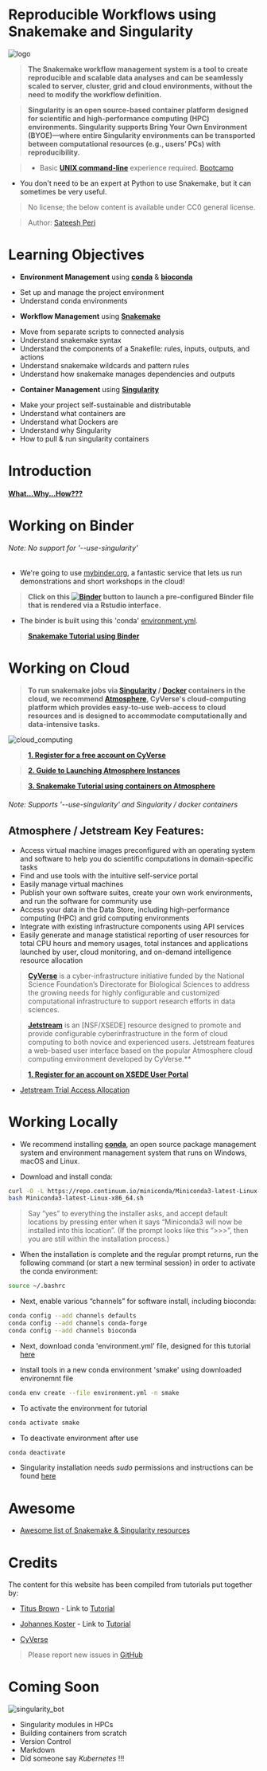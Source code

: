 Reproducible Workflows using Snakemake and Singularity
===
![logo](/img/tutorial_logo.png)

> **The Snakemake workflow management system is a tool to create reproducible and scalable data analyses and can be seamlessly scaled to server, cluster, grid and cloud environments, without the need to modify the workflow definition.**

> **Singularity is an open source-based container platform designed for scientific and high-performance computing (HPC) environments. Singularity supports Bring Your Own Environment (BYOE)—where entire Singularity environments can be transported between computational resources (e.g., users’ PCs) with reproducibility.**

> + Basic [**UNIX command-line**](http://linuxcommand.org/lc3_learning_the_shell.php) experience required. [Bootcamp](http://rik.smith-unna.com/command_line_bootcamp/?id=6oprpl4mlf4)
+ You don't need to be an expert at Python to use Snakemake, but it can sometimes be very useful.

> No license; the below content is available under CC0 general license.

> Author: [Sateesh Peri](https://twitter.com/perisateesh)

# Learning Objectives

-	**Environment Management** using [**conda**](https://conda.io/en/latest/) & [**bioconda**](https://bioconda.github.io/)
 + Set up and manage the project environment        
 + Understand conda environments


-	**Workflow Management** using [**Snakemake**](https://snakemake.readthedocs.io/en/stable/)
 + Move from separate scripts to connected analysis
 + Understand snakemake syntax                                                   
 + Understand the components of a Snakefile: rules, inputs, outputs, and actions
 + Understand snakemake wildcards and pattern rules                              
 + Understand how snakemake manages dependencies and outputs


- **Container Management** using [**Singularity**](https://www.sylabs.io/docs/)
 + Make your project self-sustainable and distributable
 + Understand what containers are                                                
 + Understand what Dockers are                                                   
 + Understand why Singularity                                                    
 + How to pull & run singularity containers                                      

# Introduction

#### [**What...Why...How???**](https://snakemake2019.readthedocs.io/en/latest/introduction.html)

# Working on Binder

###### Note: No support for '--use-singularity'

- We're going to use [mybinder.org](https://mybinder.org/), a fantastic service that lets us run demonstrations and short workshops in the cloud!

> **Click on this [![Binder](https://mybinder.org/badge_logo.svg)](https://mybinder.org/v2/gh/sateeshperi/snakemake2019.git/binder?urlpath=rstudio) button to launch a pre-configured Binder file that is rendered via a Rstudio interface.**

- The binder is built using this 'conda' [environment.yml](https://github.com/sateeshperi/snakemake2019/blob/master/binder/environment.yml).

> [**Snakemake Tutorial using Binder**](https://snakemake2019.readthedocs.io/en/latest/basic_tutorial.html)

# Working on Cloud

 > **To run snakemake jobs via [Singularity](https://singularity-hub.org/) / [Docker](https://hub.docker.com/) containers in the cloud, we recommend [Atmosphere](https://www.cyverse.org/atmosphere), CyVerse's cloud-computing platform which provides easy-to-use web-access to cloud resources and is designed to accommodate computationally and data-intensive tasks.**

![cloud_computing](/img/cloud_computing.png)

> [**1. Register for a free account on CyVerse**](https://user.cyverse.org/register)

> [**2. Guide to Launching Atmosphere Instances**](https://snakemake2019.readthedocs.io/en/latest/Atmosphere_Cloud.html)

> [**3. Snakemake Tutorial using containers on Atmosphere**](https://snakemake2019.readthedocs.io/en/latest/container_tutorial.html)

###### Note: Supports '--use-singularity' and Singularity / docker containers

## **Atmosphere / Jetstream Key Features:**

+ Access virtual machine images preconfigured with an operating system and software to help you do scientific computations in domain-specific tasks
+ Find and use tools with the intuitive self-service portal
+ Easily manage virtual machines
+ Publish your own software suites, create your own work environments, and run the software for community use
+ Access your data in the Data Store, including high-performance computing (HPC) and grid computing environments
+ Integrate with existing infrastructure components using API services
+ Easily generate and manage statistical reporting of user resources for total CPU hours and memory usages, total instances and applications launched by user, cloud monitoring, and on-demand intelligence resource allocation

> [**CyVerse**](https://www.cyverse.org/about) is a cyber-infrastructure initiative funded by the National Science Foundation’s Directorate for Biological Sciences to address the growing needs for highly configurable and customized computational infrastructure to support research efforts in data sciences.

> [**Jetstream**](https://jetstream-cloud.org/) is an [NSF/XSEDE] resource designed to promote and provide configurable cyberinfrastructure in the form of cloud computing to both novice and experienced users. Jetstream features a web-based user interface based on the popular Atmosphere cloud computing environment developed by CyVerse.**

> [**1. Register for an account on XSEDE User Portal**](https://portal.xsede.org/web/xup/my-xsede?p_p_id=58&p_p_lifecycle=0&p_p_state=maximized&p_p_mode=view&saveLastPath=0&_58_struts_action=%2Flogin%2Fcreate_account)

+ [Jetstream Trial Access Allocation](https://portal.xsede.org/my-xsede?p_p_state=maximized&p_p_mode=view&saveLastPath=0&_58_struts_action=%2Flogin%2Flogin&p_p_id=58&p_p_lifecycle=0&_58_redirect=%2Fgroup%2Fxup%2Fjetstream-rapid-access)

# Working Locally

- We recommend installing [**conda**](https://conda.io/en/latest/), an open source package management system and environment management system that runs on Windows, macOS and Linux.

- Download and install conda:

```bash
curl -O -L https://repo.continuum.io/miniconda/Miniconda3-latest-Linux-x86_64.sh
bash Miniconda3-latest-Linux-x86_64.sh
```
> Say “yes” to everything the installer asks, and accept default locations by pressing enter when it says “Miniconda3 will now be installed into this location”. (If the prompt looks like this “>>>”, then you are still within the installation process.)

- When the installation is complete and the regular prompt returns, run the following command (or start a new terminal session) in order to activate the conda environment:

```bash
source ~/.bashrc
```
- Next, enable various “channels” for software install, including bioconda:

```bash
conda config --add channels defaults
conda config --add channels conda-forge
conda config --add channels bioconda
```

- Next, download conda 'environment.yml' file, designed for this tutorial [here](https://github.com/sateeshperi/snakemake2019/blob/master/binder/environment.yml)

- Install tools in a new conda environment 'smake' using downloaded environemnt file

```bash
conda env create --file environment.yml -n smake
```
+ To activate the environment for tutorial
```bash
conda activate smake
```
- To deactivate environment after use
```bash
conda deactivate
```

- Singularity installation needs *sudo* permissions and instructions can be found [here](https://www.sylabs.io/guides/3.0/user-guide/quick_start.html#quick-installation-steps)

# Awesome

+ [Awesome list of Snakemake & Singularity resources](https://snakemake2019.readthedocs.io/en/latest/awesome.html)

# Credits

The content for this website has been compiled from tutorials put together by:

+ [Titus Brown](https://twitter.com/ctitusbrown) - Link to [Tutorial](https://github.com/ctb/2019-snakemake-ucdavis)

+ [Johannes Koster](https://twitter.com/johanneskoester) - Link to [Tutorial](https://snakemake.readthedocs.io/en/stable/tutorial/tutorial.html)

+ [CyVerse](https://www.cyverse.org/about)

> Please report new issues in [GitHub](https://github.com/sateeshperi/snakemake2019/issues)

# Coming Soon
![singularity_bot](/img/singularity_bot.png)
+ Singularity modules in HPCs
+ Building containers from scratch
+ Version Control
+ Markdown
+ Did someone say *Kubernetes* !!!
